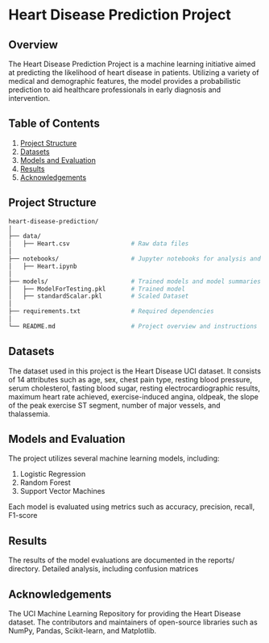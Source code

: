 # Heart Disease Prediction Project
## Overview
The Heart Disease Prediction Project is a machine learning initiative aimed at predicting the likelihood of heart disease in patients. Utilizing a variety of medical and demographic features, the model provides a probabilistic prediction to aid healthcare professionals in early diagnosis and intervention.

## Table of Contents
1. [Project Structure](#project-structure)
2. [Datasets](#datasets)
3. [Models and Evaluation](#models-and-evaluation)
4. [Results](#results)
5. [Acknowledgements](#acknowledgements)

## Project Structure

```bash
heart-disease-prediction/
│
├── data/
│   ├── Heart.csv                 # Raw data files
│
├── notebooks/                    # Jupyter notebooks for analysis and experimentation
│   ├── Heart.ipynb
│
├── models/                       # Trained models and model summaries
│   ├── ModelForTesting.pkl       # Trained model
│   ├── standardScalar.pkl        # Scaled Dataset
│
├── requirements.txt              # Required dependencies
│
└── README.md                     # Project overview and instructions
```
## Datasets
The dataset used in this project is the Heart Disease UCI dataset. It consists of 14 attributes such as age, sex, chest pain type, resting blood pressure, serum cholesterol, fasting blood sugar, resting electrocardiographic results, maximum heart rate achieved, exercise-induced angina, oldpeak, the slope of the peak exercise ST segment, number of major vessels, and thalassemia.

## Models and Evaluation
The project utilizes several machine learning models, including:

1. Logistic Regression
2. Random Forest
3. Support Vector Machines

Each model is evaluated using metrics such as accuracy, precision, recall, F1-score

## Results
The results of the model evaluations are documented in the reports/ directory. Detailed analysis, including confusion matrices

## Acknowledgements
The UCI Machine Learning Repository for providing the Heart Disease dataset.
The contributors and maintainers of open-source libraries such as NumPy, Pandas, Scikit-learn, and Matplotlib.